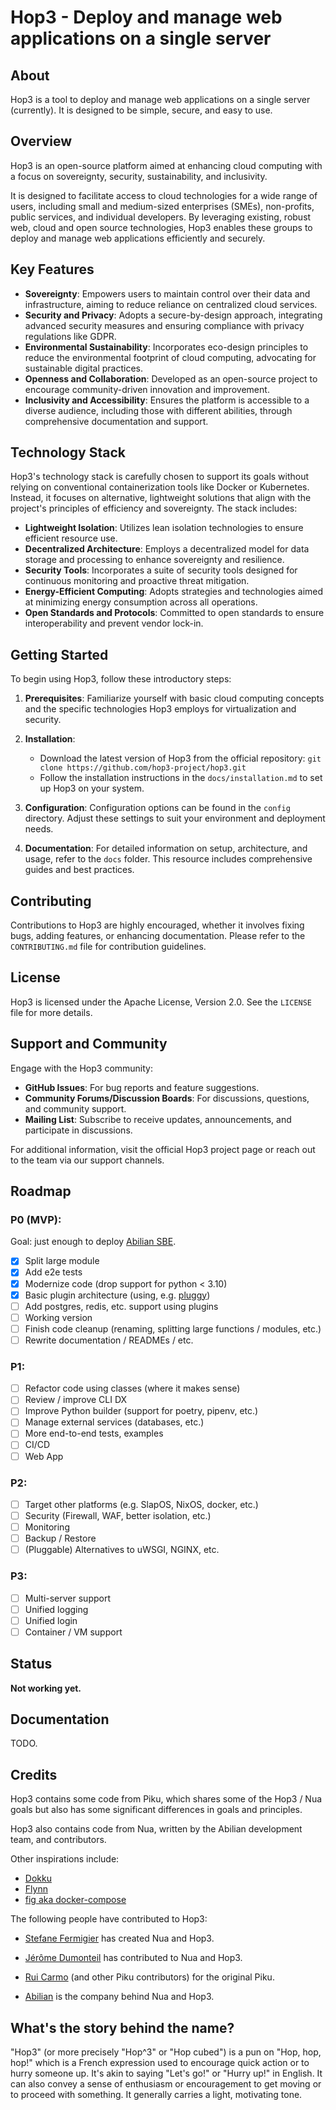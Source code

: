 # Hop3 - Deploy and manage web applications on a single server

## About

Hop3 is a tool to deploy and manage web applications on a single server (currently). It is designed to be simple, secure, and easy to use.

## Overview

Hop3 is an open-source platform aimed at enhancing cloud computing with a focus on sovereignty, security, sustainability, and inclusivity. 

It is designed to facilitate access to cloud technologies for a wide range of users, including small and medium-sized enterprises (SMEs), non-profits, public services, and individual developers. By leveraging existing, robust web, cloud and open source technologies, Hop3 enables these groups to deploy and manage web applications efficiently and securely.

## Key Features

- **Sovereignty**: Empowers users to maintain control over their data and infrastructure, aiming to reduce reliance on centralized cloud services.
- **Security and Privacy**: Adopts a secure-by-design approach, integrating advanced security measures and ensuring compliance with privacy regulations like GDPR.
- **Environmental Sustainability**: Incorporates eco-design principles to reduce the environmental footprint of cloud computing, advocating for sustainable digital practices.
- **Openness and Collaboration**: Developed as an open-source project to encourage community-driven innovation and improvement.
- **Inclusivity and Accessibility**: Ensures the platform is accessible to a diverse audience, including those with different abilities, through comprehensive documentation and support.

## Technology Stack

Hop3's technology stack is carefully chosen to support its goals without relying on conventional containerization tools like Docker or Kubernetes. Instead, it focuses on alternative, lightweight solutions that align with the project's principles of efficiency and sovereignty. The stack includes:

- **Lightweight Isolation**: Utilizes lean isolation technologies to ensure efficient resource use.
- **Decentralized Architecture**: Employs a decentralized model for data storage and processing to enhance sovereignty and resilience.
- **Security Tools**: Incorporates a suite of security tools designed for continuous monitoring and proactive threat mitigation.
- **Energy-Efficient Computing**: Adopts strategies and technologies aimed at minimizing energy consumption across all operations.
- **Open Standards and Protocols**: Committed to open standards to ensure interoperability and prevent vendor lock-in.

## Getting Started

To begin using Hop3, follow these introductory steps:

1. **Prerequisites**: Familiarize yourself with basic cloud computing concepts and the specific technologies Hop3 employs for virtualization and security.

2. **Installation**:
   - Download the latest version of Hop3 from the official repository: `git clone https://github.com/hop3-project/hop3.git`
   - Follow the installation instructions in the `docs/installation.md` to set up Hop3 on your system.

3. **Configuration**: Configuration options can be found in the `config` directory. Adjust these settings to suit your environment and deployment needs.

4. **Documentation**: For detailed information on setup, architecture, and usage, refer to the `docs` folder. This resource includes comprehensive guides and best practices.

## Contributing

Contributions to Hop3 are highly encouraged, whether it involves fixing bugs, adding features, or enhancing documentation. Please refer to the `CONTRIBUTING.md` file for contribution guidelines.

## License

Hop3 is licensed under the Apache License, Version 2.0. See the `LICENSE` file for more details.

## Support and Community

Engage with the Hop3 community:
- **GitHub Issues**: For bug reports and feature suggestions.
- **Community Forums/Discussion Boards**: For discussions, questions, and community support.
- **Mailing List**: Subscribe to receive updates, announcements, and participate in discussions.

For additional information, visit the official Hop3 project page or reach out to the team via our support channels.

## Roadmap

### P0 (MVP):

Goal: just enough to deploy [Abilian SBE](https://github.com/abilian/abilian-sbe-monorepo/).

- [x] Split large module
- [x] Add e2e tests
- [x] Modernize code (drop support for python < 3.10)
- [x] Basic plugin architecture (using, e.g. [pluggy](https://pluggy.readthedocs.io/en/stable/))
- [ ] Add postgres, redis, etc. support using plugins
- [ ] Working version
- [ ] Finish code cleanup (renaming, splitting large functions / modules, etc.)
- [ ] Rewrite documentation / READMEs / etc.

### P1:

- [ ] Refactor code using classes (where it makes sense)
- [ ] Review / improve CLI DX
- [ ] Improve Python builder (support for poetry, pipenv, etc.)
- [ ] Manage external services (databases, etc.)
- [ ] More end-to-end tests, examples
- [ ] CI/CD
- [ ] Web App

### P2:

- [ ] Target other platforms (e.g. SlapOS, NixOS, docker, etc.)
- [ ] Security (Firewall, WAF, better isolation, etc.)
- [ ] Monitoring
- [ ] Backup / Restore
- [ ] (Pluggable) Alternatives to uWSGI, NGINX, etc.

### P3: 

- [ ] Multi-server support
- [ ] Unified logging
- [ ] Unified login
- [ ] Container / VM support

## Status

**Not working yet.**

## Documentation

TODO.

## Credits

Hop3 contains some code from Piku, which shares some of the Hop3 / Nua goals but also has some significant differences in goals and principles.

Hop3 also contains code from Nua, written by the Abilian development team, and contributors.

Other inspirations include:

- [Dokku]()
- [Flynn]()
- [fig aka docker-compose]()

The following people have contributed to Hop3:

- [Stefane Fermigier](https://fermigier.com/) has created Nua and Hop3.
- [Jérôme Dumonteil]() has contributed to Nua and Hop3.
- [Rui Carmo](https://github.com/rcarmo) (and other Piku contributors) for the original Piku.

- [Abilian](https://www.abilian.com/) is the company behind Nua and Hop3.

## What's the story behind the name?

"Hop3" (or more precisely "Hop^3" or "Hop cubed") is a pun on "Hop, hop, hop!" which is a French expression used to encourage quick action or to hurry someone up. It's akin to saying "Let's go!" or "Hurry up!" in English. It can also convey a sense of enthusiasm or encouragement to get moving or to proceed with something. It generally carries a light, motivating tone.
